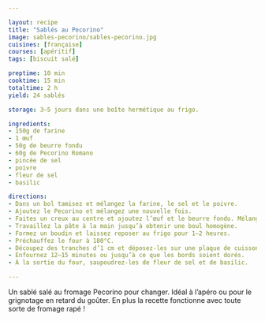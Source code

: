 ```yaml
---

layout: recipe
title: "Sablés au Pecorino"
image: sables-pecorino/sables-pecorino.jpg
cuisines: [française]
courses: [apéritif]
tags: [biscuit salé]

preptime: 10 min
cooktime: 15 min
totaltime: 2 h
yield: 24 sablés

storage: 3–5 jours dans une boîte hermétique au frigo. 

ingredients:
- 150g de farine
- 1 œuf
- 50g de beurre fondu
- 60g de Pecorino Romano
- pincée de sel
- poivre
- fleur de sel
- basilic

directions:
- Dans un bol tamisez et mélangez la farine, le sel et le poivre.
- Ajoutez le Pecorino et mélangez une nouvelle fois.
- Faites un creux au centre et ajoutez l’œuf et le beurre fondu. Mélangez.
- Travaillez la pâte à la main jusqu’à obtenir une boul homogène.
- Formez un boudin et laissez reposer au frigo pour 1–2 heures.
- Préchauffez le four à 180°C.
- Découpez des tranches d’1 cm et déposez-les sur une plaque de cuisson préparée.
- Enfournez 12–15 minutes ou jusqu’à ce que les bords soient dorés.
- À la sortie du four, saupoudrez-les de fleur de sel et de basilic.

---
```


Un sablé salé au fromage Pecorino pour changer. Idéal à l’apéro ou pour le grignotage en retard du goûter. En plus la recette fonctionne avec toute sorte de fromage rapé&nbsp;!